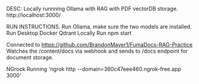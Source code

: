 DESC: Locally runnning Ollama with RAG with PDF vectorDB storage.
http://localhost:3000/

RUN INSTRUCTIONS.
Run Ollama, make sure the two models are installed.
Run Desktop Docker Qdrant Locally
Run npm start


Connected to https://github.com/BrandonMayer1/FumaDocs-RAG-Practice
Watches the /content/docs via webhook and sends to /docs endpoint for document storage.

NGrock Running 
'ngrok http --domain=360c47eee460.ngrok-free.app 3000'
